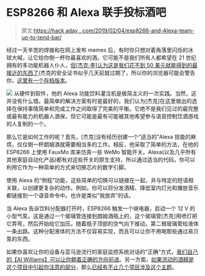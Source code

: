 # ESP8266 和 Alexa 联手投标酒吧

> 原文:[https://hack aday . com/2019/02/04/esp8266-and-Alexa-team-up-to-tend-bar/](https://hackaday.com/2019/02/04/esp8266-and-alexa-team-up-to-tend-bar/)

经过一天辛苦的焊接和在网上发布 memes 后，有时你只想对着角落里闪烁的冰球大喊，让它给你倒一杯你最喜欢的酒。它可能不是我们所有人都希望在 21 世纪拥有的多功能机器人仆人，[但[杰克·李]认为这是我们花不到 50 美元就能得到的最接近的东西了](https://jakelee.info/post?blogid=24)(杰克的安全证书似乎几天前就过期了，所以你的浏览器可能会警告你，[这里有一个存档版本](http://archive.is/PYNiP)。

[![](../Images/a201f7b44e79b9fcf5545cf7bf560502.png)](https://hackaday.com/wp-content/uploads/2019/01/espbar_detail.png) 从硬件到软件，他的 Alexa 功能饮料灌注机是极简主义的一次实践。当然，这并没有什么错。最简单的解决方案有时是最好的，我们认为[杰克]在这里做出的选择在保持事情简单和完成工作之间取得了完美的平衡。它绝不是我们见过的最完整或最有能力的机器人酒保，但它可能是最有可能被其他希望参与语音控制饮酒游戏的人复制的一个。

那么它是如何工作的呢？首先，[杰克]没有经历创建一个“适当的”Alexa 技能的麻烦，仅仅倒一杯朗姆酒就需要相当多的工作。相反，他采取了简单的方法，在他的 ESP8266 上使用 FauxMo 库来仿真一些 WeMo 智能开关。Alexa(以及几乎所有其他家庭自动化产品)都有对这些开关的原生支持，所以通过适当的代码，你可以利用它作为一种简单的方式来切换芯片的数字引脚。

使用 Alexa 的“例程”功能，这些简单的切换可以链接在一起，并与特定的短语相关联，以创建更复杂的动作。例如，你可以将分发酒精、降低室内灯光和播放音乐都链接到一个语音命令中。也许是类似“我放弃”的话。

当 Alexa 告诉饮料分配器打开时，ESP8266 触发一个继电器，启动一个 12 V 的小型气泵。这是通过一个玻璃管连接到朗姆酒瓶上的，这个玻璃管[杰克]用喷灯把它弄弯，然后开始给它加压。随着瓶子顶部的空气向下推动，第二根玻璃管给液体一条出路。这种分配液体的方法不仅容易实现，而且可以让你不用喝那些通过易贝泵的东西。

如果你喜欢让你的设备与亚马逊流行的家庭监控系统对话的“正确”方式，[我们自己的【Al Williams】可以让你朝着正确的方向前进](https://hackaday.com/2018/01/17/an-alexa-skill-among-other-things-in-a-few-minutes/)。另一方面，[如果流动的酒精是这个项目中引起你注意的部分](https://hackaday.com/2013/03/25/robot-bartender-mixes-a-mean-drink/)，那么[已经有不止几个项目涉及这个主题](https://hackaday.com/2016/07/25/drinkro-the-synchro-bartender/)。